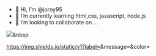- 👋 Hi, I’m @jorny95
- 🌱 I’m currently learning html,css, javascript, node.js
- 💞️ I’m looking to collaborate on ...


<img src="https://img.shields.io/badge/Python-3766AB?style=flat-square&logo=Python&logoColor=white"/></a>&nbsp 



https://img.shields.io/static/v1?label=<LABEL>&message=<MESSAGE>&color=<COLOR>
<!---
jorny95/jorny95 is a ✨ special ✨ repository because its `README.md` (this file) appears on your GitHub profile.
You can click the Preview link to take a look at your changes.
--->
